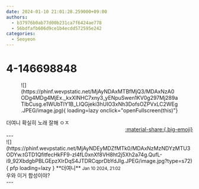 ```yaml
---
date: 2024-01-10 21:01:28.259000+09:00
authors:
  - b37976b0ab77d00b231ca7f6424ae778
  - 56bdfafb606d9ce1b4ecdd572595e242
categories:
  - Seoyeon
---
```


# 4-146698848

<div class="post-container" markdown="1">
<div class="content-container md-sidebar__scrollwrap" markdown="1">


<figure markdown="1">
![](https://phinf.wevpstatic.net/MjAyNDAxMTBfMjQ3/MDAxNzA0ODg4MDg4MjEx._kxXINHC7xny3_yENpuSwen1KV0g297Mj289aTIbCusg.e1WUbTlY1B_LIQGjeki3hUIO3xNh3DofsOZPVxLC2WEg.JPEG/image.jpg){ loading=lazy onclick="openFullscreen(this)"}
</figure>
더여니 확실히 노래 잘해 ㅇㅈ

</div>
</div>

<div style="text-align: right;" markdown="1">
<a href="https://weverse.io/fromis9/fanpost/4-146698848" style="text-align: right;">:material-share:{.big-emoji}</a>
</div>
---

<div class="comments-container md-sidebar__scrollwrap" markdown="1">
<div class="comment" markdown="1">
<div class='id-container' markdown="1">
![](https://phinf.wevpstatic.net/MjAyNDEyMDZfMTk0/MDAxNzMzNDYzMTU3ODYw.tGTD1QfitfecHkFF9-zI4fL0xnXf8VH8ht2j5Xh2a74g.QufL-i9_92XbdgbPBLGEpzXIrDqS4JTDRCqprDbYdJIg.JPEG/image.jpg?type=s72){ pfp loading=lazy }
**<span class="artist">더여니</span>** <small>Jan 10 2024, 21:02</small><br>
</div>
<div class='comment-body' markdown="1">
우와 이거 합성이야?
</div>
</div>
</div>
---

